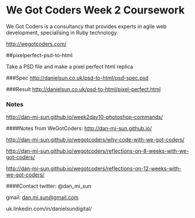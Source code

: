 # We Got Coders Week 2 Coursework

We Got Coders is a consultancy that provides experts in agile web development, specialising in Ruby technology.

http://wegotcoders.com/


##pixelperfect-psd-to-html

Take a PSD file and make a pixel perfect html replica


###Spec
http://danielsun.co.uk/psd-to-html/psd-spec.psd


###Result
http://danielsun.co.uk/psd-to-html/pixel-perfect.html

### Notes
http://dan-mi-sun.github.io/week2day10-photoshop-commands/

####Notes from WeGotCoders:
http://dan-mi-sun.github.io/

http://dan-mi-sun.github.io/wegotcoders/why-code-with-we-got-coders/

http://dan-mi-sun.github.io/wegotcoders/reflections-on-8-weeks-with-we-got-coders/

http://dan-mi-sun.github.io/wegotcoders/reflections-on-12-weeks-with-we-got-coders/


####Contact
twitter: @dan_mi_sun

gmail: dan.mi.sun@gmail.com

uk.linkedin.com/in/danielsundigital/
